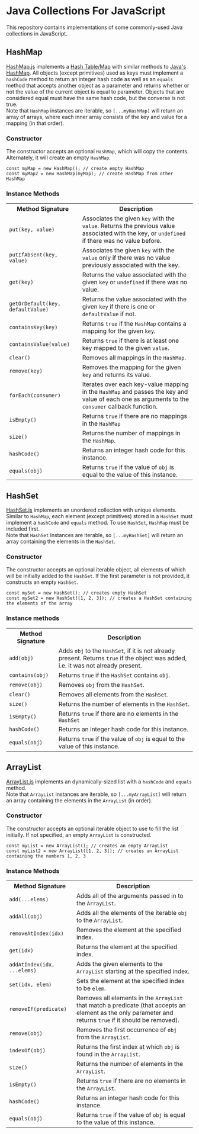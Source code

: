 # Java Collections For JavaScript

This repository contains implementations of some commonly-used Java collections in JavaScript.

## HashMap

[HashMap.js](src/HashMap.js) implements a [Hash Table/Map](https://en.wikipedia.org/wiki/Hash_table) with similar methods to [Java's HashMap](https://docs.oracle.com/javase/8/docs/api/java/util/HashMap.html). 
All objects (except primitives) used as keys must implement a <code>hashCode</code> method to return an integer hash code as well as an <code>equals</code> method that accepts another object as a parameter and returns whether or not the value of the current object is equal to parameter. Objects that are considered equal must have the same hash code, but the converse is not true. <br>
Note that <code>HashMap</code> instances are iterable, so <code>[...myHashMap]</code> will return an array of arrays, where each inner array consists of the key and value for a mapping (in that order).

### Constructor

The constructor accepts an optional <code>HashMap</code>, which will copy the contents. Alternately, it will create an empty <code>HashMap</code>.

```
const myMap = new HashMap(); // create empty HashMap
const myMap2 = new HashMap(myMap); // create HashMap from other HashMap
```

### Instance Methods

<table>
	<tr><th>Method Signature</th><th>Description</th></tr>
	<tr>
		<td><code>put(key, value)</code></td><td>Associates the given <code>key</code> with the <code>value</code>. Returns the previous value associated with the key, or <code>undefined</code> if there was no value before.</td>
	</tr>
	<tr>
		<td><code>putIfAbsent(key, value)</code></td><td>Associates the given <code>key</code> with the <code>value</code> only if there was no value previously associated with the key.</td>
	</tr>
	<tr>
		<td><code>get(key)</code></td><td>Returns the value associated with the given <code>key</code> or <code>undefined</code> if there was no value.</td>
	</tr>
	<tr>
		<td><code>getOrDefault(key, defaultValue)</code></td><td>Returns the value associated with the given <code>key</code> if there is one or <code>defaultValue</code> if not.</td>
	</tr>
	<tr>
		<td><code>containsKey(key)</code></td><td>Returns <code>true</code> if the <code>HashMap</code> contains a mapping for the given <code>key</code>.</td>
	</tr>
	<tr>
		<td><code>containsValue(value)</code></td><td>Returns <code>true</code> if there is at least one key mapped to the given <code>value</code>.</td>
	</tr>
	<tr>
		<td><code>clear()<code></td><td>Removes all mappings in the <code>HashMap</code>.</td>
	</tr>
	<tr>
		<td><code>remove(key)</code></td><td>Removes the mapping for the given <code>key</code> and returns its value.</td>
	</tr>
	<tr>
		<td><code>forEach(consumer)</code></td><td>Iterates over each key-value mapping in the <code>HashMap</code> and passes the key and value of each one as arguments to the <code>consumer</code> callback function.</td>
	</tr>
	<tr>
		<td><code>isEmpty()</code></td><td>Returns <code>true</code> if there are no mappings in the <code>HashMap</code></td>
	</tr>
	<tr>
		<td><code>size()</code></td><td>Returns the number of mappings in the <code>HashMap</code>.</td>
	</tr>
	<tr>
		<td><code>hashCode()</code></td><td>Returns an integer hash code for this instance.</td>
	</tr>
	<tr>
		<td><code>equals(obj)</code></td><td>Returns <code>true</code> if the value of <code>obj</code> is equal to the value of this instance.</td>
	</tr>
</table>

## HashSet

[HashSet.js](src/HashSet.js) implements an unordered collection with unique elements. Similar to <code>HashMap</code>, each element (except primitives) stored in a <code>HashSet</code> must implement a <code>hashCode</code> and <code>equals</code> method. To use <code>HashSet</code>, <code>HashMap</code> must be included first. <br>
Note that <code>HashSet</code> instances are iterable, so <code>[...myHashSet]</code> will return an array containing the elements in the <code>HashSet</code>.

### Constructor
The constructor accepts an optional iterable object, all elements of which will be initially added to the <code>HashSet</code>. If the first parameter is not provided, it constructs an empty <code>HashSet</code>.

```
const mySet = new HashSet(); // creates empty HashSet
const mySet2 = new HashSet([1, 2, 3]); // creates a HashSet containing the elements of the array
```

### Instance methods

<table>
	<tr><th>Method Signature</th><th>Description</th></tr>
	<tr><td><code>add(obj)</code></td><td>Adds <code>obj</code> to the <code>HashSet</code>, if it is not already present. Returns <code>true</code> if the object was added, i.e. it was not already present.</td></tr>
	<tr>
		<td><code>contains(obj)</code></td>
		<td>Returns <code>true</code> if the <code>HashSet</code> contains <code>obj</code>.</td>
	</tr>
	<tr>
		<td><code>remove(obj)</code></td><td>Removes <code>obj</code> from the <code>HashSet</code>.</td>
	</tr>
	<tr>
		<td><code>clear()</code></td><td>Removes all elements from the <code>HashSet</code>.</td>
	</tr>
	<tr>
		<td><code>size()</code></td><td>Returns the number of elements in the <code>HashSet</code>.</td>
	</tr>
	<tr>
		<td><code>isEmpty()</code></td><td>Returns <code>true</code> if there are no elements in the <code>HashSet</code></td>
	</tr>
	<tr>
		<td><code>hashCode()</code></td><td>Returns an integer hash code for this instance.</td>
	</tr>
	<tr>
		<td><code>equals(obj)</code></td><td>Returns <code>true</code> if the value of <code>obj</code> is equal to the value of this instance.</td>
	</tr>
</table>

## ArrayList

[ArrayList.js](src/ArrayList.js) implements an dynamically-sized list with a <code>hashCode</code> and <code>equals</code> method. <br>
Note that <code>ArrayList</code> instances are iterable, so <code>[...myArrayList]</code> will return an array containing the elements in the <code>ArrayList</code> (in order).

### Constructor
The constructor accepts an optional iterable object to use to fill the list initially. If not specified, an empty <code>ArrayList</code> is constructed.

```
const myList = new ArrayList(); // creates an empty ArrayList
const myList2 = new ArrayList([1, 2, 3]); // creates an ArrayList containing the numbers 1, 2, 3
```

### Instance Methods
<table>
	<tr>
		<th>Method Signature</th><th>Description</th>
	</tr>
	<tr>
		<td><code>add(...elems)</code></td><td>Adds all of the arguments passed in to the <code>ArrayList</code>.</td>
	</tr>
	<tr>
		<td><code>addAll(obj)</code></td><td>Adds all the elements of the iterable <code>obj</code> to the <code>ArrayList</code>.</td>
	</tr>
	<tr>
		<td><code>removeAtIndex(idx)</code></td><td>Removes the element at the specified index.</td>
	</tr>
	<tr>
		<td><code>get(idx)</code></td><td>Returns the element at the specified index.</td>
	</tr>
	<tr>
		<td><code>addAtIndex(idx, ...elems)</code></td>
		<td>Adds the given elements to the <code>ArrayList</code> starting at the specified index.</td>
	</tr>
	<tr>
		<td><code>set(idx, elem)</code></td><td>Sets the element at the specified index to be <code>elem</code>.</td>
	</tr>
	<tr>
		<td><code>removeIf(predicate)</code></td>
		<td>Removes all elements in the <code>ArrayList</code> that match a predicate (that accepts an element as the only parameter and returns <code>true</code> if it should be removed).</td>
	</tr>
	<tr>
		<td><code>remove(obj)</code></td>
		<td>Removes the first occurrence of <code>obj</code> from the <code>ArrayList</code>.</td>
	</tr>
	<tr>
		<td><code>indexOf(obj)</code></td>
		<td>Returns the first index at which <code>obj</code> is found in the <code>ArrayList</code>.</td>
	</tr>
	<tr>
		<td><code>size()</code></td>
		<td>Returns the number of elements in the <code>ArrayList</code>.</td>
	</tr>
	<tr>
		<td><code>isEmpty()</code></td>
		<td>Returns <code>true</code> if there are no elements in the <code>ArrayList</code>.</td>
	</tr>
	<tr>
		<td><code>hashCode()</code></td><td>Returns an integer hash code for this instance.</td>
	</tr>
	<tr>
		<td><code>equals(obj)</code></td><td>Returns <code>true</code> if the value of <code>obj</code> is equal to the value of this instance.</td>
	</tr>
</table>